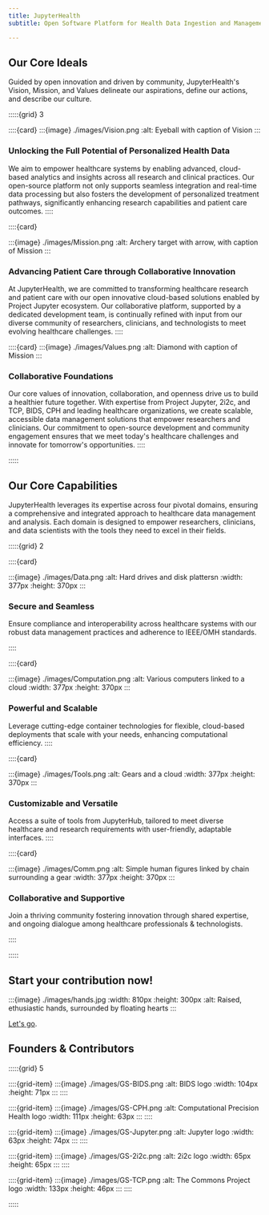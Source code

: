 ```yaml
---
title: JupyterHealth
subtitle: Open Software Platform for Health Data Ingestion and Management Empowering Researchers, Clinicians and Patients 

---
```




## Our Core Ideals

Guided by open innovation and driven by community, JupyterHealth's Vision, Mission, and Values delineate our aspirations, define our actions, and describe our culture.

:::::{grid} 3

::::{card}
:::{image} ./images/Vision.png
:alt: Eyeball with caption of Vision
:::

### Unlocking the Full Potential of Personalized Health Data

We aim to empower healthcare systems by enabling advanced, cloud-based analytics and insights across all research and clinical practices. Our open-source platform not only supports seamless integration and real-time data processing but also fosters the development of personalized treatment pathways, significantly enhancing research capabilities and patient care outcomes.
::::

::::{card}

:::{image} ./images/Mission.png
:alt: Archery target with arrow, with caption of Mission
:::

### Advancing Patient Care through Collaborative Innovation

At JupyterHealth, we are committed to transforming healthcare research and patient care with our open innovative cloud-based solutions enabled by Project Jupyter ecosystem. Our collaborative platform, supported by a dedicated development team, is continually refined with input from our diverse community of researchers, clinicians, and technologists to meet evolving healthcare challenges.
::::

::::{card}
:::{image} ./images/Values.png
:alt: Diamond with caption of Mission
:::

### Collaborative Foundations

Our core values of innovation, collaboration, and openness drive us to build a healthier future together. With expertise from Project Jupyter, 2i2c, and TCP, BIDS, CPH and leading healthcare organizations, we create scalable, accessible data management solutions that empower researchers and clinicians. Our commitment to open-source development and community engagement ensures that we meet today's healthcare challenges and innovate for tomorrow's opportunities.
::::

:::::


## Our Core Capabilities

JupyterHealth leverages its expertise across four pivotal domains, ensuring a comprehensive and integrated approach to healthcare data management and analysis. Each domain is designed to empower researchers, clinicians, and data scientists with the tools they need to excel in their fields.


:::::{grid} 2

::::{card}

:::{image} ./images/Data.png
:alt: Hard drives and disk plattersn
:width: 377px
:height: 370px
:::

### Secure and Seamless

Ensure compliance and interoperability across healthcare systems with our robust data management practices and adherence to IEEE/OMH standards.

::::

::::{card}

:::{image} ./images/Computation.png
:alt: Various computers linked to a cloud
:width: 377px
:height: 370px
:::

### Powerful and Scalable

Leverage cutting-edge container technologies for flexible, cloud-based deployments that scale with your needs, enhancing computational efficiency.
::::

::::{card}

:::{image} ./images/Tools.png
:alt: Gears and a cloud
:width: 377px
:height: 370px
:::

### Customizable and Versatile
Access a suite of tools from JupyterHub, tailored to meet diverse healthcare and research requirements with user-friendly, adaptable interfaces.
::::

::::{card}

:::{image} ./images/Comm.png
:alt: Simple human figures linked by chain surrounding a gear
:width: 377px
:height: 370px
:::

### Collaborative and Supportive

Join a thriving community fostering innovation through shared expertise, and ongoing dialogue among healthcare professionals & technologists.

::::

:::::

## Start your contribution now!

:::{image} ./images/hands.jpg
:width: 810px
:height: 300px
:alt: Raised, ethusiastic hands, surrounded by floating hearts
:::

[Let's go](https://github.com/jupyterhealth).

## Founders & Contributors

:::::{grid} 5

::::{grid-item}
:::{image} ./images/GS-BIDS.png
:alt: BIDS logo
:width: 104px
:height: 71px
:::
::::

::::{grid-item}
:::{image} ./images/GS-CPH.png
:alt: Computational Precision Health logo
:width: 111px
:height: 63px
:::
::::

::::{grid-item}
:::{image} ./images/GS-Jupyter.png
:alt: Jupyter logo
:width: 63px
:height: 74px
:::
::::

::::{grid-item}
:::{image} ./images/GS-2i2c.png
:alt: 2i2c logo
:width: 65px
:height: 65px
:::
::::

::::{grid-item}
:::{image} ./images/GS-TCP.png
:alt: The Commons Project logo
:width: 133px
:height: 46px
:::
::::

:::::
